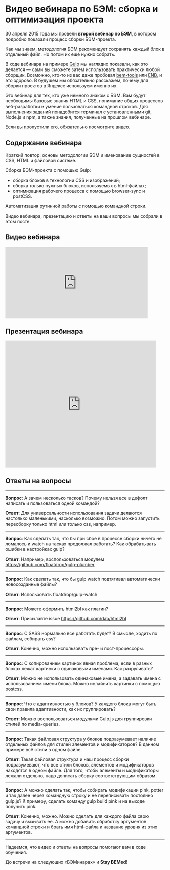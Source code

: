 # Видео вебинара по БЭМ: сборка и оптимизация проекта

30 апреля 2015 года мы провели **второй вебинар по БЭМ**, в котором подробно показали процесс сборки БЭМ-проекта. 

Как мы знаем, методология БЭМ рекомендует сохранять каждый блок в отдельный файл. Но потом их ещё нужно собрать. 

В ходе вебинара на примере [Gulp](http://gulpjs.com/) мы наглядно показали, как это делается — сами вы сможете затем использовать 
практически любой сборщик. Возможно, кто-то из вас даже пробовал [bem-tools](https://ru.bem.info/tools/bem/bem-tools/) или 
[ENB](https://ru.bem.info/tools/bem/enb-bem-examples/), и это здорово. В будущем мы обязательно расскажем, почему для сборки 
проектов в Яндексе используем именно их.

Это вебинар для тех, кто уже немного знаком с БЭМ. Вам будут необходимы базовые знания HTML и CSS, понимание общих процессов 
веб-разработки и умение пользоваться командной строкой. Для выполнения заданий понадобится терминал с установленными 
git, Node.js и npm, а также знания, полученные на прошлом вебинаре. 

Если вы пропустили его, обязательно посмотрите [видео](https://ru.bem.info/talks/beminar-css-2015/).

## Содержание вебинара

Краткий повтор: основы методологии БЭМ и именование сущностей в CSS, HTML и файловой системе.

Сборка БЭМ-проекта с помощью Gulp:

- сборка блоков в технологии CSS и изображений;
- сборка только нужных блоков, используемых в html-файлах;
- оптимизация рабочего процесса с помощью browser-sync и postCSS.

Автоматизация рутинной работы с помощью командной строки.

Видео вебинара, презентацию и ответы на ваши вопросы мы собрали в этом посте.

##  Видео вебинара

<iframe width="450" height="225" src="https://video.yandex.ru/iframe/ya-events/vuvreu3orq.6137/" frameborder="0" allowfullscreen="1"></iframe>

##  Презентация вебинара

<iframe src="https://www.slideshare.net/slideshow/embed_code/key/iDv4gVl8hEFwJ4" width="476" height="400" frameborder="0" marginwidth="0" marginheight="0" scrolling="no"></iframe>

## Ответы на вопросы

------

**Вопрос**: А зачем несколько тасков? Почему нельзя все в дефолт написать и пользоваться одной командой?

**Ответ**: Для универсальности использования задачи делаются настолько маленькими, насколько возможно. Потом можно запустить 
пересборку только html или только css, например.

------

**Вопрос**: Как сделать так, что бы при сбое в процессе сборки ничего не ломалось и watch на тасках продолжал работать? Как 
обрабатывать ошибки в настройках gulp?

**Ответ**: Например, воспользоваться модулем https://github.com/floatdrop/gulp-plumber

------

**Вопрос**: Как сделать так, что бы gulp watch подтягивал автоматически новосозданные файлы?

**Ответ**: Использовать floatdrop/gulp-watch

------

**Вопрос**: Можете оформить html2bl как плагин?

**Ответ**: Присылайте issue https://github.com/dab/html2bl

------

**Вопрос**: С SASS нормально все работать будет? В смысле, ходить по файлам, собирать css?

**Ответ**: Конечно, можно использовать пре- и пост-процессоры.

------

**Вопрос**: С копированием картинок явная проблема, если в разных блоках лежат картинки с одинаковыми именами. Как разруливать?

**Ответ**: Можно не использовать одинаковые имена, а задавать имена с использованием имени блока. Можно инлайнить картинки 
с помощью postcss.

------

**Вопрос**: Что с адаптивностью у блоков? У каждого блока могут быть свои правила адаптивности, как их группировать?

**Ответ**: Можно воспользоваться модулями Gulp.js для группировки стилей по media-queries.

------

**Вопрос**: Такая файловая структура у блоков подразумевает наличие отдельных файлов для стилей элементов и модификаторов? 
В данном примере всё стили в одном файле.

**Ответ**: Такая файловая структура и наш процесс сборки подразумевают, что все стили блоков, элементов и модификаторов 
находятся в одном файле. Для того, чтобы элементы и модификаторы лежали отдельно, надо дописать сборку соответствующим образом.

------

**Вопрос**: А можно сделать так, чтобы собирать модификации pink, potter и так далее через командную строку и не переписывать 
постоянно gulp.js? К примеру, сделать команду gulp build pink и на выходе получить pink.

**Ответ**: Конечно, можно. Можно сделать для каждого файла свою задачу и вызывать ее. А можно добавить обработку аргументов 
командной строки и брать имя html-файла и название уровня из этих аргументов.

------

Надеемся, что видео и ответы на вопросы помогают вам в ходе обучения. 

До встречи на следующих «БЭМинарах» и **Stay BEMed**!
